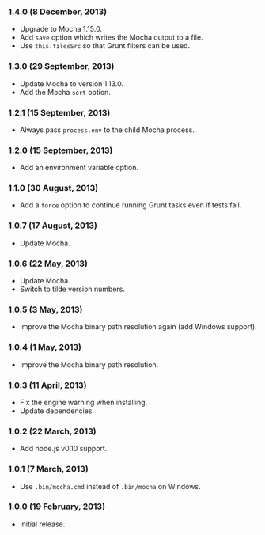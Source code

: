 ### 1.4.0 (8 December, 2013) ###

* Upgrade to Mocha 1.15.0.
* Add `save` option which writes the Mocha output to a file.
* Use `this.filesSrc` so that Grunt filters can be used.


### 1.3.0 (29 September, 2013) ###

* Update Mocha to version 1.13.0.
* Add the Mocha `sort` option.


### 1.2.1 (15 September, 2013) ###

* Always pass `process.env` to the child Mocha process.


### 1.2.0 (15 September, 2013) ###

* Add an environment variable option.


### 1.1.0 (30 August, 2013) ###

* Add a `force` option to continue running Grunt tasks even if tests fail.


### 1.0.7 (17 August, 2013) ###

* Update Mocha.


### 1.0.6 (22 May, 2013) ###

* Update Mocha.
* Switch to tilde version numbers.


### 1.0.5 (3 May, 2013) ###

* Improve the Mocha binary path resolution again (add Windows support).


### 1.0.4 (1 May, 2013) ###

* Improve the Mocha binary path resolution.


### 1.0.3 (11 April, 2013) ###

* Fix the engine warning when installing.
* Update dependencies.


### 1.0.2 (22 March, 2013) ###

* Add node.js v0.10 support.


### 1.0.1 (7 March, 2013) ###

* Use `.bin/mocha.cmd` instead of `.bin/mocha` on Windows.


### 1.0.0 (19 February, 2013) ###

* Initial release.
